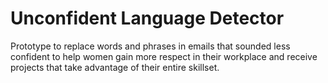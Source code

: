 # Unconfident Language Detector
Prototype to replace words and phrases in emails that sounded less confident to help women gain more respect in their workplace and receive projects that take advantage of their entire skillset.
